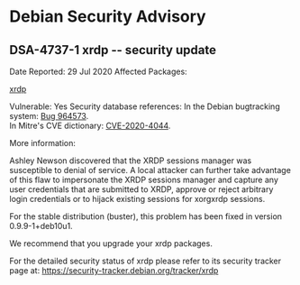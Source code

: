 
Debian Security Advisory
========================


DSA-4737-1 xrdp -- security update
----------------------------------



Date Reported:
29 Jul 2020
Affected Packages:

[xrdp](https://packages.debian.org/src:xrdp)

Vulnerable:
Yes
Security database references:
In the Debian bugtracking system: [Bug 964573](https://bugs.debian.org/cgi-bin/bugreport.cgi?bug=964573).  
In Mitre's CVE dictionary: [CVE-2020-4044](https://security-tracker.debian.org/tracker/CVE-2020-4044).  

More information:

Ashley Newson discovered that the XRDP sessions manager was susceptible
to denial of service. A local attacker can further take advantage of
this flaw to impersonate the XRDP sessions manager and capture any user
credentials that are submitted to XRDP, approve or reject arbitrary
login credentials or to hijack existing sessions for xorgxrdp sessions.


For the stable distribution (buster), this problem has been fixed in
version 0.9.9-1+deb10u1.


We recommend that you upgrade your xrdp packages.


For the detailed security status of xrdp please refer to its
security tracker page at:
<https://security-tracker.debian.org/tracker/xrdp>





